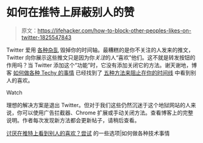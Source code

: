# 如何在推特上屏蔽别人的赞

> 原文：<https://lifehacker.com/how-to-block-other-peoples-likes-on-twitter-1825547843>

Twitter 爱用 [各种杂乱](https://lifehacker.com/streamline-your-twitter-experience-with-this-browser-ex-1823116657) 毁掉你的时间轴。最糟糕的是你不关注的人发来的推文，Twitter 向你展示这些推文只是因为你*关注*的人“喜欢”他们。这不就是转发按钮的作用吗？当 Twitter 添加这个“功能”时，它没有添加关闭它的方法。谢天谢地，博客 [如何做各种 Techy 的事情](https://howtodotechystuff.wordpress.com/) 已经找到了 [五种方法来阻止在你的时间线](https://howtodotechystuff.wordpress.com/2017/07/27/hate-seeing-other-peoples-likes-on-twitter-some-options-to-try/) 中看到别人的喜欢。

Watch

理想的解决方案是退出 Twitter。但对于我们这些仍然沉迷于这个地狱网站的人来说，你可以使用广告拦截器、Chrome 扩展或手动关闭方法。查看博客上的完整说明。作者每次发现新方法都会更新帖子，请稍后查看。

[讨厌在推特上看到别人的喜欢？尝试](https://howtodotechystuff.wordpress.com/2017/07/27/hate-seeing-other-peoples-likes-on-twitter-some-options-to-try/) 的一些选项|如何做各种技术事情
